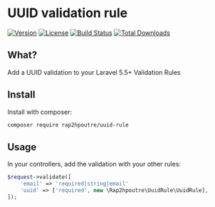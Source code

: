 # UUID validation rule
[![Version](https://poser.pugx.org/rap2hpoutre/uuid-rule/version?format=flat)](https://packagist.org/packages/rap2hpoutre/uuid-rule)
[![License](https://poser.pugx.org/rap2hpoutre/uuid-rule/license?format=flat)](https://packagist.org/packages/rap2hpoutre/uuid-rule)
[![Build Status](https://travis-ci.org/rap2hpoutre/uuid-rule.svg?branch=master)](https://travis-ci.org/rap2hpoutre/uuid-rule)
[![Total Downloads](https://poser.pugx.org/rap2hpoutre/uuid-rule/downloads)](https://packagist.org/packages/rap2hpoutre/uuid-rule)
## What?
Add a UUID validation to your Laravel 5.5+ Validation Rules
## Install
Install with composer:

```bash
composer require rap2hpoutre/uuid-rule
```
## Usage
In your controllers, add the validation with your other rules:

```php 
$request->validate([
    'email' => 'required|string|email'
    'uuid' => ['required', new \Rap2hpoutre\UuidRule\UuidRule],
]);
```
